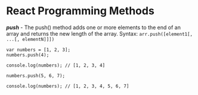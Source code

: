 # React Programming Methods

***push*** - The push() method adds one or more elements to the end of an array and returns the new length of the 
array. Syntax: ```arr.push([element1[, ...[, elementN]]])```
```
var numbers = [1, 2, 3];
numbers.push(4);

console.log(numbers); // [1, 2, 3, 4]

numbers.push(5, 6, 7);

console.log(numbers); // [1, 2, 3, 4, 5, 6, 7]
```
